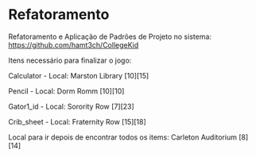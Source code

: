 # Refatoramento
Refatoramento e Aplicação de Padrões de Projeto no sistema: https://github.com/hamt3ch/CollegeKid

Itens necessário para finalizar o jogo:

Calculator - Local: Marston Library [10][15]

Pencil - Local: Dorm Romm [10][10]

Gator1_id - Local: Sorority Row [7][23]

Crib_sheet - Local: Fraternity Row [15][18]

Local para ir depois de encontrar todos os items: Carleton Auditorium [8][14]
